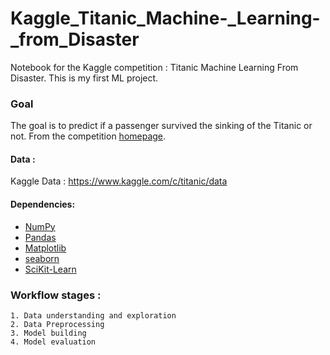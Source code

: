 # Kaggle_Titanic_Machine-_Learning-_from_Disaster
Notebook for the Kaggle competition : Titanic Machine Learning From Disaster.
This is my first ML project.

### Goal
The goal is to predict if a passenger survived the sinking of the Titanic or not.
From the competition [homepage](http://www.kaggle.com/c/titanic-gettingStarted).

#### Data : 
Kaggle Data : https://www.kaggle.com/c/titanic/data

#### Dependencies:
* [NumPy](http://www.numpy.org/)
* [Pandas](http://pandas.pydata.org/)
* [Matplotlib](http://matplotlib.org/)
* [seaborn](https://seaborn.pydata.org/)
* [SciKit-Learn](http://scikit-learn.org/stable/)

### Workflow stages : 
    1. Data understanding and exploration
    2. Data Preprocessing
    3. Model building 
    4. Model evaluation
